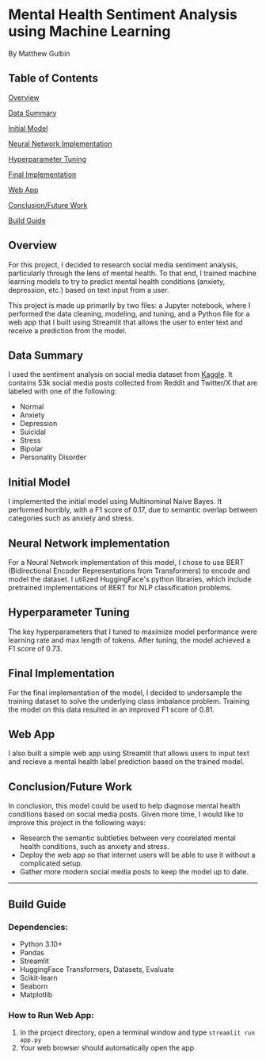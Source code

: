 # Mental Health Sentiment Analysis using Machine Learning
By Matthew Gulbin

## Table of Contents
[Overview](#overview)

[Data Summary](#datasummary)

[Initial Model](#initialmodel)

[Neural Network Implementation](#neuralnetworkimplementation)

[Hyperparameter Tuning](#hyperparametertuning)

[Final Implementation](#finalimplementation)

[Web App](#webapp)

[Conclusion/Future Work](#conclusionfuturework)

[Build Guide](#buildguide)

## Overview

For this project, I decided to research social media sentiment analysis, particularly through the lens of mental health. To that end, I trained machine learning models to try to predict mental health conditions (anxiety, depression, etc.) based on text input from a user. 

This project is made up primarily by two files: a Jupyter notebook, where I performed the data cleaning, modeling, and tuning, and a Python file for a web app that I built using Streamlit that allows the user to enter text and receive a prediction from the model.

<a id="datasummary"></a>

## Data Summary 

I used the sentiment analysis on social media dataset from [Kaggle](https://www.kaggle.com/datasets/suchintikasarkar/sentiment-analysis-for-mental-health/data). It contains 53k social media posts collected from Reddit and Twitter/X that are labeled with one of the following:
- Normal
- Anxiety
- Depression
- Suicidal
- Stress
- Bipolar
- Personality Disorder

<a id="initialmodel"></a>

## Initial Model

I implemented the initial model using Multinominal Naive Bayes. It performed horribly, with a F1 score of 0.17, due to semantic overlap between categories such as anxiety and stress.

<a id="neuralnetworkimplementation"></a>

## Neural Network implementation

For a Neural Network implementation of this model, I chose to use BERT (Bidirectional Encoder Representations from Transformers) to encode and model the dataset. I utilized HuggingFace's python libraries, which include pretrained implementations of BERT for NLP classification problems.

<a id="hyperparametertuning"></a>

## Hyperparameter Tuning

The key hyperparameters that I tuned to maximize model performance were learning rate and max length of tokens. After tuning, the model achieved a F1 score of 0.73.

<a id="finalimplementation"></a>

## Final Implementation

For the final implementation of the model, I decided to undersample the training dataset to solve the underlying class imbalance problem. Training the model on this data resulted in an improved F1 score of 0.81.

<a id="webapp"></a>

## Web App

I also built a simple web app using Streamlit that allows users to input text and recieve a mental health label prediction based on the trained model. 

<a id="conclusionfuturework"></a>

## Conclusion/Future Work

In conclusion, this model could be used to help diagnose mental health conditions based on social media posts. Given more time, I would like to improve this project in the following ways:
- Research the semantic subtleties between very coorelated mental health conditions, such as anxiety and stress.
- Deploy the web app so that internet users will be able to use it without a complicated setup.
- Gather more modern social media posts to keep the model up to date.


____

<a id="buildguide"></a>

## Build Guide
### Dependencies:
- Python 3.10+
- Pandas
- Streamlit
- HuggingFace Transformers, Datasets, Evaluate
- Scikit-learn
- Seaborn
- Matplotlib

### How to Run Web App:
1. In the project directory, open a terminal window and type ``` streamlit run app.py ```
2. Your web browser should automatically open the app